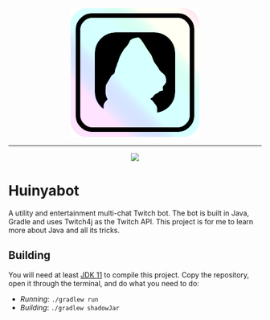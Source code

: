 <div align="center">
    <img src="logo.png" />
    <hr>
    <a href="https://github.com/ilotterytea/bot/actions/workflows/release.yml"><img src="https://github.com/ilotterytea/bot/actions/workflows/release.yml/badge.svg" /></a>
</div>

# Huinyabot
A utility and entertainment multi-chat Twitch bot. The bot is built in Java, Gradle and uses Twitch4j as the Twitch API.
This project is for me to learn more about Java and all its tricks.

## Building
You will need at least [JDK 11](https://adoptium.net/temurin/releases/?version=11) to compile this project. Copy the repository, open it through the terminal, and do what you need to do:
+ *Running*: `./gradlew run`
+ *Building*: `./gradlew shadowJar`
